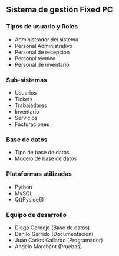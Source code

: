 ## Sistema de gestión Fixed PC

### Tipos de usuario y Roles
* Administrador del sistema
* Personal Administrativo
* Personal de recepción
* Personal técnico
* Personal de inventario

### Sub-sistemas
* Usuarios
* Tickets 
* Trabajadores
* Inventario
* Servicios
* Facturaciones

### Base de datos
* Tipo de base de datos
* Modelo de base de datos

### Plataformas utilizadas 
* Python
* MySQL
* Qt(Pyside6)

### Equipo de desarrollo
* Diego Cornejo (Base de datos)
* Danilo Garrido (Documentación)
* Juan Carlos Gallardo (Programador)
* Angelo Marchant (Pruebas)
